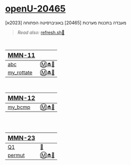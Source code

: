 # [openU-20465](./Instructions.pdf)

מעבדה בתכנות מערכות [20465] באוניברסיטה הפתוחה [2023א]

> _Read also:_ [refresh.sh🔄️](./refresh.sh)

</br>

| <big>[MMN-11](./MMN-11/I-MMN-11.pdf)</big> |                                                                                               |
| ------------------------------------------ | --------------------------------------------------------------------------------------------- |
| [abc](./MMN-11/abc)                        | [Ⓜ️](MMN-11/abc/abc.c)[⏏️](MMN-11/abc/abc)[🔀](MMN-11/abc/IO)                                    |
| [my_rottate](./MMN-11/my_rottate)          | [Ⓜ️](MMN-11/my_rottate/my_rottate.c)[⏏️](MMN-11/my_rottate/my_rottate)[🔀](MMN-11/my_rottate/IO) |

</br>

| <big>[MMN-12](./MMN-12/I-MMN-12.pdf)</big> |                                                                                |
| ------------------------------------------ | ------------------------------------------------------------------------------ |
| [my_bcmp](./MMN-12/my_bcmp)                | [Ⓜ️](MMN-12/my_bcmp/my_bcmp.c)[⏏️](MMN-12/my_bcmp/my_bcmp)[🔀](MMN-12/my_bcmp/IO) |

</br>

</br>

| <big>[MMN-23](./MMN-23/I-MMN-23.pdf)</big> |                                                                           |
| ------------------------------------------ | ------------------------------------------------------------------------- |
| [Q1](./MMN-23/Question%201)             | [📃](MMN-23/Question%201/Question%201.pdf)                                     |
| [permut](./MMN-23/permut)                 | [Ⓜ️](MMN-23/permut/permut.c)[⏏️](MMN-23/permut/permut)[🔀](MMN-23/permut/IO) |

</br>
